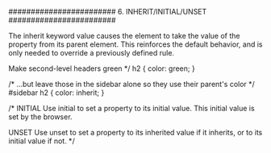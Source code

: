   ########################
  6. INHERIT/INITIAL/UNSET
  ########################

  The inherit keyword value causes the element to take the value of the 
  property from its parent element. This reinforces the default behavior, 
  and is only needed to override a previously defined rule.

  Make second-level headers green */
  h2 { color: green; }

  /* ...but leave those in the sidebar alone so they use their parent's color */
  #sidebar h2 { color: inherit; }

  /*
  INITIAL
  Use initial to set a property to its initial value. This initial value is set
  by the browser.

  UNSET
  Use unset to set a property to its inherited value if it inherits, or to its 
  initial value if not.
  */